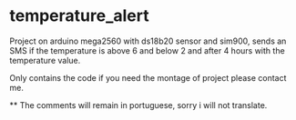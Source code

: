 # temperature_alert
Project on arduino mega2560 with ds18b20 sensor and sim900, sends an SMS if the temperature is above 6 and below 2 and after 4 hours with the temperature value.

Only contains the code if you need the montage of project please contact me. 

** The comments will remain in portuguese, sorry i will not translate.
